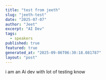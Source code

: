 ```yaml
---
title: "test from jeeth"
slug: "jeeth-test"
date: "2025-07-07"
author: "Jeet"
excerpt: "AI Dev"
tags:
  - speakers
published: true
featured: true
generated_at: "2025-09-06T06:30:18.081787"
layout: "post"
---
```


i am an Ai dev with lot of testing know